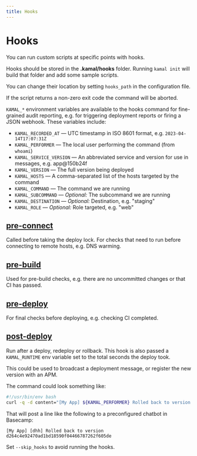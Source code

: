 ```yaml
---
title: Hooks
---
```


# Hooks

You can run custom scripts at specific points with hooks.

Hooks should be stored in the **.kamal/hooks** folder. Running `kamal init` will build that folder and add some sample scripts.

You can change their location by setting `hooks_path` in the configuration file.

If the script returns a non-zero exit code the command will be aborted.

`KAMAL_*` environment variables are available to the hooks command for fine-grained audit reporting, e.g. for triggering deployment reports or firing a JSON webhook. These variables include:

- `KAMAL_RECORDED_AT` — UTC timestamp in ISO 8601 format, e.g. `2023-04-14T17:07:31Z`
- `KAMAL_PERFORMER` — The local user performing the command (from `whoami`)
- `KAMAL_SERVICE_VERSION` — An abbreviated service and version for use in messages, e.g. app@150b24f
- `KAMAL_VERSION` — The full version being deployed
- `KAMAL_HOSTS` — A comma-separated list of the hosts targeted by the command
- `KAMAL_COMMAND` — The command we are running
- `KAMAL_SUBCOMMAND` — *Optional:* The subcommand we are running
- `KAMAL_DESTINATION` — *Optional:* Destination, e.g. "staging"
- `KAMAL_ROLE` — *Optional:* Role targeted, e.g. "web"

## [pre-connect](#pre-connect)

Called before taking the deploy lock. For checks that need to run before connecting to remote hosts, e.g. DNS warming.

## [pre-build](#pre-build)

Used for pre-build checks, e.g. there are no uncommitted changes or that CI has passed.

## [pre-deploy](#pre-deploy)

For final checks before deploying, e.g. checking CI completed.

## [post-deploy](#post-deploy)

Run after a deploy, redeploy or rollback. This hook is also passed a `KAMAL_RUNTIME` env variable set to the total seconds the deploy took.

This could be used to broadcast a deployment message, or register the new version with an APM.

The command could look something like:

```bash
#!/usr/bin/env bash
curl -q -d content="[My App] ${KAMAL_PERFORMER} Rolled back to version ${KAMAL_VERSION}" https://3.basecamp.com/XXXXX/integrations/XXXXX/buckets/XXXXX/chats/XXXXX/lines
```

That will post a line like the following to a preconfigured chatbot in Basecamp:

```
[My App] [dhh] Rolled back to version d264c4e92470ad1bd18590f04466787262f605de
```

Set `--skip_hooks` to avoid running the hooks.
